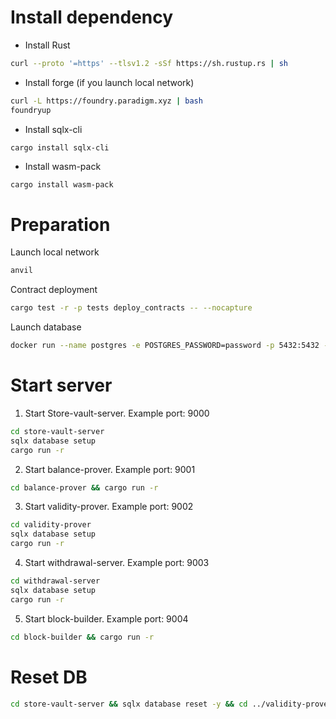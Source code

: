 # Install dependency 
- Install Rust
```bash
curl --proto '=https' --tlsv1.2 -sSf https://sh.rustup.rs | sh
```

- Install forge (if you launch local network)
```bash
curl -L https://foundry.paradigm.xyz | bash
foundryup
```

- Install sqlx-cli 
```bash
cargo install sqlx-cli
```

- Install wasm-pack
```
cargo install wasm-pack
```

# Preparation 

Launch local network 
```bash
anvil  
```

Contract deployment
```bash
cargo test -r -p tests deploy_contracts -- --nocapture
```

Launch database
```bash
docker run --name postgres -e POSTGRES_PASSWORD=password -p 5432:5432 -d postgres
```

# Start server

1. Start Store-vault-server. 
Example port: 9000
```bash
cd store-vault-server
sqlx database setup
cargo run -r
```

2. Start balance-prover.
Example port: 9001
```bash
cd balance-prover && cargo run -r
```

3. Start validity-prover. 
Example port: 9002
```bash
cd validity-prover
sqlx database setup
cargo run -r
```

4. Start withdrawal-server.
Example port: 9003
```bash
cd withdrawal-server
sqlx database setup
cargo run -r
```

5. Start block-builder. 
Example port: 9004
```bash
cd block-builder && cargo run -r
```

# Reset DB

```bash
cd store-vault-server && sqlx database reset -y && cd ../validity-prover && sqlx database reset -y && cd ../withdrawal-server && sqlx database reset && cd ..
```